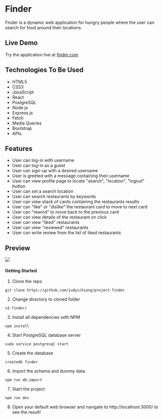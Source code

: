 # Finder

Finder is a dynamic web application for hungry people where the user can search for food around their locations.

## Live Demo

Try the application live at [finder.com](https://finder.judyichiang.com/)

## Technologies To Be Used

- HTML5
- CSS3
- JavaScript
- React
- PostgreSQL
- Node.js
- Express.js
- Fetch
- Media Queries
- Bootstrap
- APIs

## Features

-   User can log-in with username
-   User can log-in as a guest
-   User can sign-up with a desired username
-   User is greeted with a message containing their username
-   User can view profile page to locate "search", "location", "logout" button
-   User can set a search location
-   User can search restaurants by keywords
-   User can view stack of cards containing the restaurants results
-   User can "like" or "dislike" the restaurant card to move to next card
-   User can "rewind" to move back to the previous card
-   User can view details of the restaurant on click
-   User can view "liked" restaurants
-   User can view "reviewed" restaurants
-   User can write review from the list of liked restaurants

## Preview

![](server/public/images/finder.gif)

#### Getting Started
1. Clone the repo
  ```shell
  git clone https://github.com/judyichiang/project-finder
  ```
2. Change directory to cloned folder
  ```shell
  cd finder/
  ```
3. Install all dependencies with NPM
  ```shell
  npm install
  ```
4. Start PostgreSQL database server
  ```shell
  sudo service postgresql start
  ```
5. Create the database
  ```shell
  createdb finder
  ```
6. Import the schema and dummy data
  ```shell
  npm run db:import
  ```

7. Start the project
  ```shell
  npm run dev
  ```
8. Open your default web browser and navigate to http://localhost:3000/ to see the result!
